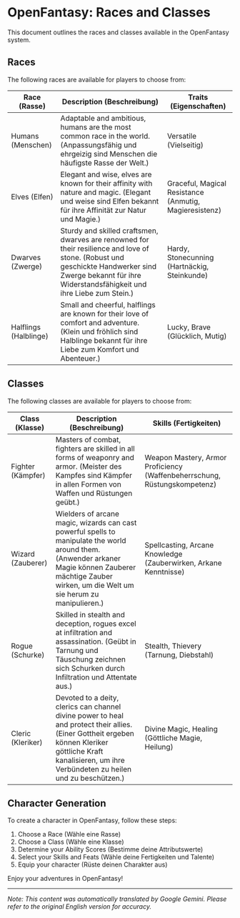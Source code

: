 # OpenFantasy: Races and Classes

This document outlines the races and classes available in the OpenFantasy system.

## Races

The following races are available for players to choose from:

| Race (Rasse) | Description (Beschreibung) | Traits (Eigenschaften) |
|---|---|---|
| Humans (Menschen) | Adaptable and ambitious, humans are the most common race in the world. (Anpassungsfähig und ehrgeizig sind Menschen die häufigste Rasse der Welt.) | Versatile (Vielseitig) |
| Elves (Elfen) | Elegant and wise, elves are known for their affinity with nature and magic. (Elegant und weise sind Elfen bekannt für ihre Affinität zur Natur und Magie.) | Graceful, Magical Resistance (Anmutig, Magieresistenz) |
| Dwarves (Zwerge) | Sturdy and skilled craftsmen, dwarves are renowned for their resilience and love of stone. (Robust und geschickte Handwerker sind Zwerge bekannt für ihre Widerstandsfähigkeit und ihre Liebe zum Stein.) | Hardy, Stonecunning (Hartnäckig, Steinkunde) |
| Halflings (Halblinge) | Small and cheerful, halflings are known for their love of comfort and adventure. (Klein und fröhlich sind Halblinge bekannt für ihre Liebe zum Komfort und Abenteuer.) | Lucky, Brave (Glücklich, Mutig) |

## Classes

The following classes are available for players to choose from:

| Class (Klasse) | Description (Beschreibung) | Skills (Fertigkeiten) |
|---|---|---|
| Fighter (Kämpfer) | Masters of combat, fighters are skilled in all forms of weaponry and armor. (Meister des Kampfes sind Kämpfer in allen Formen von Waffen und Rüstungen geübt.) | Weapon Mastery, Armor Proficiency (Waffenbeherrschung, Rüstungskompetenz) |
| Wizard (Zauberer) | Wielders of arcane magic, wizards can cast powerful spells to manipulate the world around them. (Anwender arkaner Magie können Zauberer mächtige Zauber wirken, um die Welt um sie herum zu manipulieren.) | Spellcasting, Arcane Knowledge (Zauberwirken, Arkane Kenntnisse) |
| Rogue (Schurke) | Skilled in stealth and deception, rogues excel at infiltration and assassination. (Geübt in Tarnung und Täuschung zeichnen sich Schurken durch Infiltration und Attentate aus.) | Stealth, Thievery (Tarnung, Diebstahl) |
| Cleric (Kleriker) | Devoted to a deity, clerics can channel divine power to heal and protect their allies. (Einer Gottheit ergeben können Kleriker göttliche Kraft kanalisieren, um ihre Verbündeten zu heilen und zu beschützen.) | Divine Magic, Healing (Göttliche Magie, Heilung) |

## Character Generation

To create a character in OpenFantasy, follow these steps:

1.  Choose a Race (Wähle eine Rasse)
2.  Choose a Class (Wähle eine Klasse)
3.  Determine your Ability Scores (Bestimme deine Attributswerte)
4.  Select your Skills and Feats (Wähle deine Fertigkeiten und Talente)
5.  Equip your character (Rüste deinen Charakter aus)

Enjoy your adventures in OpenFantasy!


---
_Note: This content was automatically translated by Google Gemini. Please refer to the original English version for accuracy._